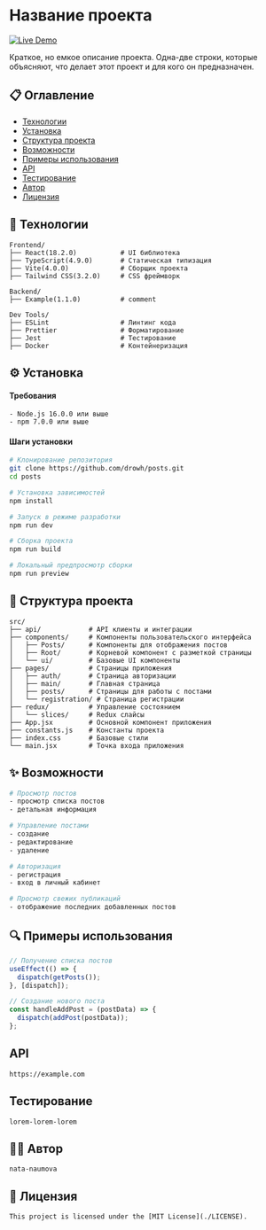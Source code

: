 # Название проекта

[![Live Demo](https://img.shields.io/badge/✨_Live_Demo-Visit_Site-blue?style=for-the-badge)]()

Краткое, но емкое описание проекта. Одна-две строки, которые объясняют, что делает этот проект и для кого он предназначен.

## 📋 Оглавление

- [Технологии](#-технологии)
- [Установка](#-установка)
- [Структура проекта](#-cтруктура-проекта)
- [Возможности](#-возможности)
- [Примеры использования](#-примеры-использования)
- [API](#-api)
- [Тестирование](#-тестирование)
- [Автор](#-автор)
- [Лицензия](#-лицензия)

## 🚀 Технологии
```
Frontend/
├── React(18.2.0)           # UI библиотека
├── TypeScript(4.9.0)       # Статическая типизация
├── Vite(4.0.0)             # Сборщик проекта
├── Tailwind CSS(3.2.0)     # CSS фреймворк

Backend/
├── Example(1.1.0)          # comment

Dev Tools/
├── ESLint                  # Линтинг кода
├── Prettier                # Форматирование
├── Jest                    # Тестирование
├── Docker                  # Контейнеризация
```

## ⚙️ Установка

#### Требования
```
- Node.js 16.0.0 или выше
- npm 7.0.0 или выше
```

#### Шаги установки

```bash
# Клонирование репозитория
git clone https://github.com/drowh/posts.git
cd posts

# Установка зависимостей
npm install

# Запуск в режиме разработки
npm run dev

# Сборка проекта
npm run build

# Локальный предпросмотр сборки
npm run preview
```

## 📂 Структура проекта

```
src/
├── api/            # API клиенты и интеграции
├── components/     # Компоненты пользовательского интерфейса
│   ├── Posts/      # Компоненты для отображения постов
│   ├── Root/       # Корневой компонент с разметкой страницы
│   └── ui/         # Базовые UI компоненты
├── pages/          # Страницы приложения
│   ├── auth/       # Страница авторизации
│   ├── main/       # Главная страница
│   ├── posts/      # Страницы для работы с постами
│   └── registration/ # Страница регистрации
├── redux/          # Управление состоянием
│   └── slices/     # Redux слайсы
├── App.jsx         # Основной компонент приложения
├── constants.js    # Константы проекта
├── index.css       # Базовые стили
└── main.jsx        # Точка входа приложения
```

## ✨ Возможности

```bash
# Просмотр постов
- просмотр списка постов
- детальная информация

# Управление постами
- создание
- редактирование
- удаление

# Авторизация
- регистрация
- вход в личный кабинет

# Просмотр свежих публикаций
- отображение последних добавленных постов
```

## 🔍 Примеры использования

```jsx
// Получение списка постов
useEffect(() => {
  dispatch(getPosts());
}, [dispatch]);

// Создание нового поста
const handleAddPost = (postData) => {
  dispatch(addPost(postData));
};
```

## API

```
https://example.com
```

## Тестирование
```
lorem-lorem-lorem
```

## 👨‍💻 Автор
```
nata-naumova
```

## 📄 Лицензия
```
This project is licensed under the [MIT License](./LICENSE).
```
